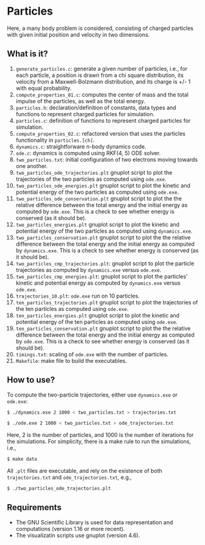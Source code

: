 # Particles
Here, a many body problem is considered, consisting of charged particles
with given initial position and velocity in two dimensions.

## What is it?
1. `generate_particles.c`: generate a given number of particles, i.e.,
    for each particle, a position is drawn from a chi square distribution,
    its velocity from a Maxwell-Bolzmann distribution, and its charge is
    +/- 1 with equal probability.
1. `compute_properties_01.c`: computes the center of mass and the total
    impulse of the particles, as well as the total energy.
1. `particles.h`: declaration/definition of constants, data types and
    functions to represent charged particles for simulation.
1. `particles.c`: definition of functions to represent charged particles
    for simulation.
1. `compute_properties_02.c`: refactored version that uses the particles
    functionality in `particles.[ch]`.
1. `dynamics.c`: straightforware n-body dynamics code.
1. `ode.c`: dynamics is computed using RKF(4, 5) ODE solver.
1. `two_particles.txt`: initial configuration of two electrons moving
    towards one another.
1. `two_particles_ode_trajectories.plt` gnuplot script to plot the
    trajectories of the two particles as computed using `ode.exe`.
1. `two_particles_ode_energies.plt` gnuplot script to plot the
    kinetic and potential energy of the two particles as computed using
    `ode.exe`.
1. `two_particles_ode_conservation.plt` gnuplot script to plot the
    the relative difference between the  total energy and the initial
    energy as computed by `ode.exe`.  This is a check to see whether
    energy is conserved (as it should be).
1. `two_particles_energies.plt` gnuplot script to plot the
    kinetic and potential energy of the two particles as computed using
    `dynamics.exe`.
1. `two_particles_conservation.plt` gnuplot script to plot the
    the relative difference between the  total energy and the initial
    energy as computed by `dynamics.exe`.  This is a check to see whether
    energy is conserved (as it should be).
1. `two_particles_cmp_trajectories.plt`: gnuplot script to plot the
    particle trajectories as computed by `dynamics.exe` versus `ode.exe`.
1. `two_particles_cmp_energies.plt`: gnuplot script to plot the
    particles' kinetic and potential energy as computed by `dynamics.exe`
    versus `ode.exe`.
1. `trajectories_10.plt`: `ode.exe` run on 10 particles.
1. `ten_particles_trajectories.plt` gnuplot script to plot the
    trajectories of the ten particles as computed using `ode.exe`.
1. `ten_particles_energies.plt` gnuplot script to plot the
    kinetic and potential energy of the ten particles as computed using
    `ode.exe`.
1. `ten_particles_conservation.plt` gnuplot script to plot the
    the relative difference between the  total energy and the initial
    energy as computed by `ode.exe`.  This is a check to see whether
    energy is conserved (as it should be).
1. `timings.txt`: scaling of `ode.exe` with the number of particles.
1. `Makefile`: make file to build the executables. 

## How to use?
To compute the two-particle trajectories, either use `dynamics.exe` or
`ode.exe`:
```bash
$ ./dynamics.exe 2 1000 < two_particles.txt > trajectories.txt
```
```bash
$ ./ode.exe 2 1000 < two_particles.txt > ode_trajectories.txt
```
Here, 2 is the number of particles, and 1000 is the number of iterations
for the simulations.
For simplicity, there is a make rule to run the simulations, i.e.,
```bash
$ make data
```
All `.plt` files are executable, and rely on the existence of both
`trajectories.txt` and `ode_trajectories.txt`, e.g.,
```bash
$ ./two_particles_ode_trajectories.plt
```

## Requirements
* The GNU Scientific Library is used for data representation and
    computations (version 1.16 or more recent).
* The visualizatin scripts use gnuplot (version 4.6).
